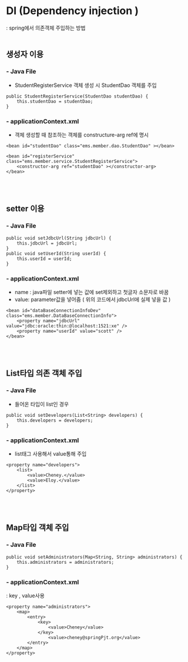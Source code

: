 # DI (Dependency injection )
: spring에서 의존객체 주입하는 방법
<br></br>

## 생성자 이용
### - Java File
- StudentRegisterService 객체 생성 시 StudentDao 객체를 주입
```
public StudentRegisterService(StudentDao studentDao) {
    this.studentDao = studentDao;
}
```

### - applicationContext.xml
- 객체 생성할 때 참조하는 객체를 constructure-arg ref에 명시 
```
<bean id="studentDao" class="ems.member.dao.StudentDao" ></bean>

<bean id="registerService" class="ems.member.service.StudentRegisterService">
    <constructor-arg ref="studentDao" ></constructor-arg>
</bean>
```

<br></br>

## setter 이용
### - Java File
```
public void setJdbcUrl(String jdbcUrl) {
    this.jdbcUrl = jdbcUrl;
}
public void setUserId(String userId) {
    this.userId = userId;
}
```

### - applicationContext.xml
- name : java파일 setter에 넣는 값에 set제외하고 첫글자 소문자로 바꿈 
- value: parameter값을 넣어줌 ( 위의 코드에서 jdbcUrl에 실제 넣을 값 )

```
<bean id="dataBaseConnectionInfoDev" class="ems.member.DataBaseConnectionInfo">
    <property name="jdbcUrl" value="jdbc:oracle:thin:@localhost:1521:xe" />
    <property name="userId" value="scott" />
</bean>
```


<br></br>
 
## List타입 의존 객체 주입

### - Java File
- 들어온 타입이 list인 경우
```
public void setDevelopers(List<String> developers) {
    this.developers = developers;
}   
```

### - applicationContext.xml
- list태그 사용해서 value통해 주입
```
<property name="developers">
    <list>
        <value>Cheney.</value>
        <value>Eloy.</value>
    </list>
</property>
```
<br></br>

## Map타입 객체 주입

### - Java File
```
public void setAdministrators(Map<String, String> administrators) {
    this.administrators = administrators;
}
```
### - applicationContext.xml
: key , value사용 
```
<property name="administrators">
    <map>
        <entry>
            <key>
                <value>Cheney</value>
            </key>
                <value>cheney@springPjt.org</value>
        </entry>
    </map>
</property>
```

